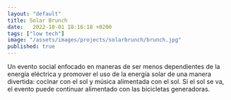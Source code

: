 ```yaml
---
layout: "default"
title: Solar Brunch
date:   2022-10-01 18:16:18 +0200
tags: ["low tech"]
image: "/assets/images/projects/solarbrunch/brunch.jpg"
published: true
---
```


Un evento social enfocado en maneras de ser menos dependientes de la energía eléctrica y promover el uso de la energía solar de una manera divertida: cocinar con el sol y música alimentada con el sol. Si el sol se va, el evento puede continuar alimentado con las bicicletas generadoras.
